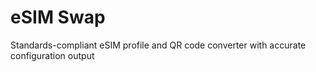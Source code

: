 # eSIM Swap

Standards-compliant eSIM profile and QR code converter with accurate configuration output
